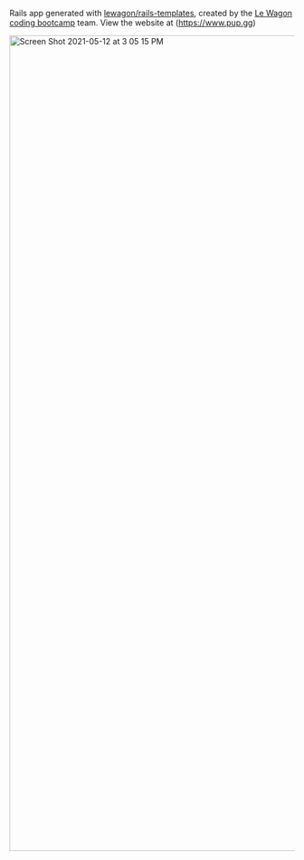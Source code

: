 Rails app generated with [lewagon/rails-templates](https://github.com/lewagon/rails-templates), created by the [Le Wagon coding bootcamp](https://www.lewagon.com) team.
View the website at (https://www.pup.gg)

<img width="1440" alt="Screen Shot 2021-05-12 at 3 05 15 PM" src="https://user-images.githubusercontent.com/72628247/118030651-93d75980-b333-11eb-8c48-05b26b0df2a5.png">
